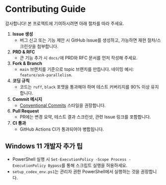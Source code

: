 # Contributing Guide

감사합니다! 본 프로젝트에 기여하시려면 아래 절차를 따라 주세요.

1. **Issue 생성**
   - 버그 신고 또는 기능 제안 시 GitHub Issue를 생성하고, 가능하면 재현 절차/스크린샷을 첨부합니다.
2. **PRD & RFC**
   - 큰 기능 추가 시 `docs/`에 PRD와 RFC 문서를 먼저 작성해 주세요.
3. **Fork & Branch**
   - `main` 브랜치를 기준으로 topic 브랜치를 만듭니다. 네이밍 예시: `feature/ask-parallelism`.
4. **코딩 규칙**
   - 코드는 `ruff`, `black` 포맷을 통과해야 하며 테스트 커버리지를 90% 이상 유지합니다.
5. **Commit 메시지**
   - [Conventional Commits](https://www.conventionalcommits.org/) 스타일을 권장합니다.
6. **Pull Request**
   - PR에는 변경 요약, 테스트 결과 스크린샷, 관련 Issue 링크를 포함합니다.
7. **CI 통과**
   - GitHub Actions CI가 통과되어야 병합됩니다.

## Windows 11 개발자 추가 팁
- PowerShell 실행 시 `Set-ExecutionPolicy -Scope Process -ExecutionPolicy Bypass`를 통해 스크립트 실행을 허용하세요.
- `setup_codex_env.ps1`는 관리자 권한 PowerShell에서 실행하는 것을 권장합니다. 